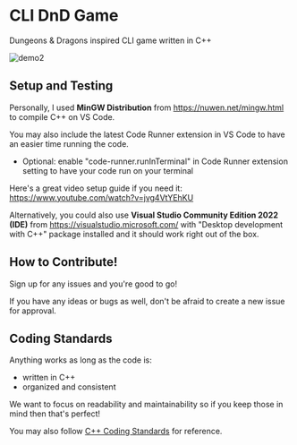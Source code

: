 # CLI DnD Game
Dungeons & Dragons inspired CLI game written in C++

![demo2](https://user-images.githubusercontent.com/55907638/143802700-ed0e7158-6aec-47e8-8242-4fae14118d4b.gif)

## Setup and Testing
Personally, I used **MinGW Distribution** from https://nuwen.net/mingw.html to compile C++ on VS Code. 

You may also include the latest Code Runner extension in VS Code to have an easier time running the code. 
  - Optional: enable "code-runner.runInTerminal" in Code Runner extension setting to have your code run on your terminal

Here's a great video setup guide if you need it: https://www.youtube.com/watch?v=jvg4VtYEhKU

Alternatively, you could also use **Visual Studio Community Edition 2022 (IDE)** from https://visualstudio.microsoft.com/ with "Desktop development with C++" package installed and it should work right out of the box.

## How to Contribute!
Sign up for any issues and you're good to go!

If you have any ideas or bugs as well, don't be afraid to create a new issue for approval.

## Coding Standards
Anything works as long as the code is:
  - written in C++
  - organized and consistent

We want to focus on readability and maintainability so if you keep those in mind then that's perfect!

You may also follow [C++ Coding Standards](https://isocpp.github.io/CppCoreGuidelines/CppCoreGuidelines) for reference.
  
